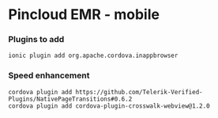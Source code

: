 # Pincloud EMR - mobile

### Plugins to add
```
ionic plugin add org.apache.cordova.inappbrowser
```

### Speed enhancement
```
cordova plugin add https://github.com/Telerik-Verified-Plugins/NativePageTransitions#0.6.2
cordova plugin add cordova-plugin-crosswalk-webview@1.2.0
```
